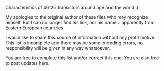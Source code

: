 Characteristics of 46126 transistors around age and the world :)

My apologies to the original author of these files who may recognize himself. But I can no longer find his link, nor his name... apparently from Eastern European countries.

I would like to share this source of information without any profit motive.
This list is incomplete and there may be some encoding errors, no responsibility will be given in any way whatsoever.

You are free to complete this list and/or correct this one.
You are also free to post updates here.
